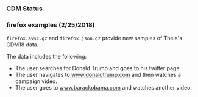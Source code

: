 ### CDM Status

### firefox examples (2/25/2018)

`firefox.avsc.gz` and `firefox.json.gz` provide new samples of Theia's CDM18 data. 

The data includes the following:
    
* The user searches for Donald Trump and goes to his twitter page.
* The user navigates to www.donaldtrump.com and then watches a campaign video.  
* The user goes to www.barackobama.com and watches another video.
